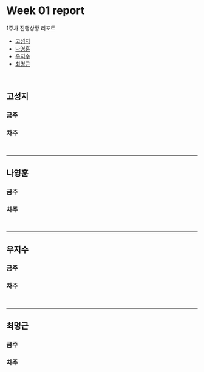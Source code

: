 # Week 01 report

1주차 진행상황 리포트

- [고성지](#고성지)
- [나영훈](#나영훈)
- [우지수](#우지수)
- [최명근](#최명근)

<br>


## 고성지
### 금주

### 차주

<br>

-----
## 나영훈
### 금주

### 차주

<br>

-----
## 우지수
### 금주

### 차주

<br>

-----
## 최명근
### 금주

### 차주

<br>
